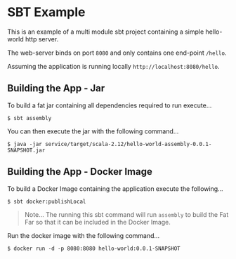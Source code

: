 # SBT Example

This is an example of a multi module sbt project containing a simple hello-world http server.

The web-server binds on port `8080` and only contains one end-point `/hello`.

Assuming the application is running locally `http://localhost:8080/hello`.

## Building the App - Jar
To build a fat jar containing all dependencies required to run execute...
```
$ sbt assembly
```
You can then execute the jar with the following command...
```
$ java -jar service/target/scala-2.12/hello-world-assembly-0.0.1-SNAPSHOT.jar
```

## Building the App - Docker Image
To build a Docker Image containing the application execute the following...
```
$ sbt docker:publishLocal
```
> Note... The running this sbt command will run `assembly` to build the Fat Far so that it can be included in the Docker Image.

Run the docker image with the following command...
```
$ docker run -d -p 8080:8080 hello-world:0.0.1-SNAPSHOT
```
